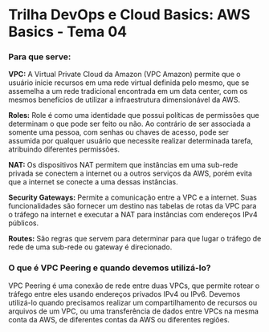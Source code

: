 # Trilha DevOps e Cloud Basics: AWS Basics - Tema 04

### **Para que serve:**

**VPC:** A Virtual Private Cloud da Amazon (VPC Amazon) permite que o usuário inicie recursos em uma rede virtual definida pelo mesmo, que se assemelha a um rede tradicional encontrada em um data center, com os mesmos benefícios de utilizar a infraestrutura dimensionável da AWS. 

**Roles:** Role é como uma identidade que possui políticas de permissões que determinam o que pode ser feito ou não. Ao contrário de ser associada a somente uma pessoa, com senhas ou chaves de acesso, pode ser assumida por qualquer usuário que necessite realizar determinada tarefa, atribuindo diferentes permissões. 

**NAT:** Os dispositivos NAT permitem que instâncias em uma sub-rede privada se conectem a internet ou a outros serviços da AWS, porém evita que a internet se conecte a uma dessas instâncias. 

**Security Gateways:** Permite a comunicação entre a VPC e a internet. Suas funcionalidades são fornecer um destino nas tabelas de rotas da VPC para o tráfego na internet e executar a NAT para instâncias com endereços IPv4 públicos. 

**Routes:** São regras que servem para determinar para que lugar o tráfego de rede de uma sub-rede ou gateway é direcionado. 

### **O que é VPC Peering e quando devemos utilizá-lo?**
VPC Peering é uma conexão de rede entre duas VPCs, que permite rotear o tráfego entre eles usando endereços privados IPv4 ou IPv6. Devemos utilizá-lo quando precisamos realizar um compartilhamento de recursos ou arquivos de um VPC, ou uma transferência de dados entre VPCs na mesma conta da AWS, de diferentes contas da AWS ou diferentes regiões. 
